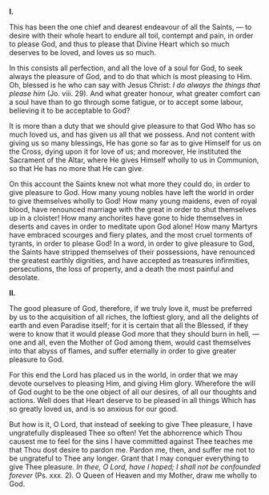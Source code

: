 
**I\.**

This has been the one chief and dearest endeavour of all the Saints, — to desire with their whole heart to endure all toil, contempt and pain, in order to please God, and thus to please that Divine Heart which so much deserves to be loved, and loves us so much.

In this consists all perfection, and all the love of a soul for God, to seek always the pleasure of God, and to do that which is most pleasing to Him. Oh, blessed is he who can say with Jesus Christ: *I do always the things that please him* (Jo. viii. 29). And what greater honour, what greater comfort can a soul have than to go through some fatigue, or to accept some labour, believing it to be acceptable to God?

It is more than a duty that we should give pleasure to that God Who has so much loved us, and has given us all that we possess. And not content with giving us so many blessings, He has gone so far as to give Himself for us on the Cross, dying upon it for love of us; and moreover, He instituted the Sacrament of the Altar, where He gives Himself wholly to us in Communion, so that He has no more that He can give.

On this account the Saints knew not what more they could do, in order to give pleasure to God. How many young nobles have left the world in order to give themselves wholly to God! How many young maidens, even of royal blood, have renounced marriage with the great in order to shut themselves up in a cloister! How many anchorites have gone to hide themselves in deserts and caves in order to meditate upon God alone! How many Martyrs have embraced scourges and fiery plates, and the most cruel torments of tyrants, in order to please God! In a word, in order to give pleasure to God, the Saints have stripped themselves of their possessions, have renounced the greatest earthly dignities, and have accepted as treasures infirmities, persecutions, the loss of property, and a death the most painful and desolate.

**II\.**

The good pleasure of God, therefore, if we truly love it, must be preferred by us to the acquisition of all riches, the loftiest glory, and all the delights of earth and even Paradise itself; for it is certain that all the Blessed, if they were to know that it would please God more that they should burn in hell, — one and all, even the Mother of God among them, would cast themselves into that abyss of flames, and suffer eternally in order to give greater pleasure to God.

For this end the Lord has placed us in the world, in order that we may devote ourselves to pleasing Him, and giving Him glory. Wherefore the will of God ought to be the one object of all our desires, of all our thoughts and actions. Well does that Heart deserve to be pleased in all things Which has so greatly loved us, and is so anxious for our good.

But how is it, O Lord, that instead of seeking to give Thee pleasure, I have ungratefully displeased Thee so often! Yet the abhorrence which Thou causest me to feel for the sins I have committed against Thee teaches me that Thou dost desire to pardon me. Pardon me, then, and suffer me not to be ungrateful to Thee any longer. Grant that I may conquer everything to give Thee pleasure. *In thee, O Lord, have I hoped; I shall not be confounded forever* (Ps. xxx. 2). O Queen of Heaven and my Mother, draw me wholly to God.

